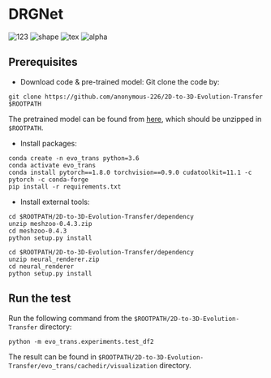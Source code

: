 # DRGNet
![123](https://user-images.githubusercontent.com/111099396/185350189-9d104925-39fb-4bc1-b562-baafc3ec9378.gif)
![shape](https://user-images.githubusercontent.com/111099396/185352760-2cbce632-7e22-4f9a-a16e-0c2f10dedc8b.png)
![tex](https://user-images.githubusercontent.com/111099396/185352779-0b59f96d-32d3-402c-80ba-f63152819335.png)
![alpha](https://user-images.githubusercontent.com/111099396/185352794-b64b0769-7642-46b7-ba5a-647f5db2a36d.png)

## Prerequisites
- Download code & pre-trained model:
Git clone the code by:
```
git clone https://github.com/anonymous-226/2D-to-3D-Evolution-Transfer $ROOTPATH
```
The pretrained model can be found from [here](https://drive.google.com/file/d/1Agf_G9OaCvXPoenRK5vpj3VckuFPGRMg/view?usp=sharing), which should be unzipped in `$ROOTPATH`.
- Install packages:
```
conda create -n evo_trans python=3.6
conda activate evo_trans
conda install pytorch==1.8.0 torchvision==0.9.0 cudatoolkit=11.1 -c pytorch -c conda-forge
pip install -r requirements.txt
```

- Install external tools:

```
cd $ROOTPATH/2D-to-3D-Evolution-Transfer/dependency
unzip meshzoo-0.4.3.zip
cd meshzoo-0.4.3
python setup.py install
```

```
cd $ROOTPATH/2D-to-3D-Evolution-Transfer/dependency
unzip neural_renderer.zip
cd neural_renderer
python setup.py install
```

## Run the test
Run the following command from the `$ROOTPATH/2D-to-3D-Evolution-Transfer` directory:
```
python -m evo_trans.experiments.test_df2
```
The result can be found in `$ROOTPATH/2D-to-3D-Evolution-Transfer/evo_trans/cachedir/visualization` directory.

